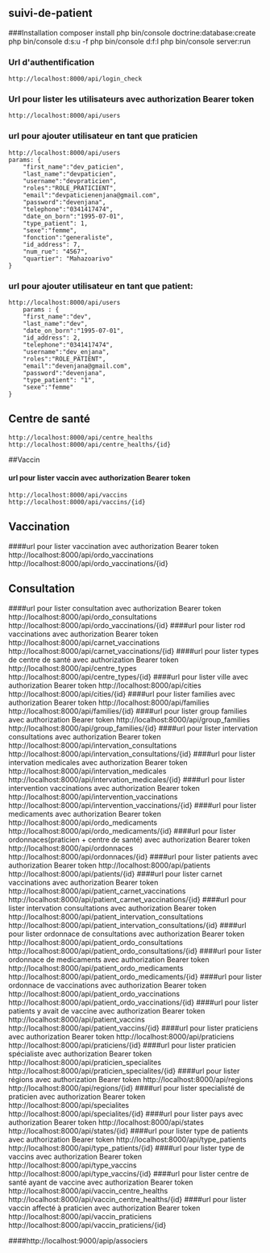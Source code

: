 ## suivi-de-patient

###Installation 
    composer install
    php bin/console doctrine:database:create 
    php bin/console d:s:u -f
    php bin/console d:f:l
    php bin/console server:run

### Url d'authentification
    http://localhost:8000/api/login_check

### Url pour lister les utilisateurs avec authorization Bearer token
    http://localhost:8000/api/users       

### url pour ajouter utilisateur en tant que praticien
    http://localhost:8000/api/users 
    params: {
        "first_name":"dev_paticien",
        "last_name":"devpaticien",
        "username":"devpraticien",
        "roles":"ROLE_PRATICIENT",
        "email":"devpaticienenjana@gmail.com",
        "password":"devenjana",
        "telephone":"0341417474",
        "date_on_born":"1995-07-01",
        "type_patient": 1,
        "sexe":"femme",
        "fonction":"generaliste",
        "id_address": 7,
        "num_rue": "4567",
        "quartier": "Mahazoarivo"
    }

 ### url pour ajouter utilisateur en tant que patient:
    http://localhost:8000/api/users 
        params : {
        "first_name":"dev",
        "last_name":"dev",
        "date_on_born":"1995-07-01",
        "id_address": 2,
        "telephone":"0341417474",
        "username":"dev_enjana",
        "roles":"ROLE_PATIENT",
        "email":"devenjana@gmail.com",
        "password":"devenjana",
        "type_patient": "1",
        "sexe":"femme"
    }
## Centre de santé
    http://localhost:8000/api/centre_healths
    http://localhost:8000/api/centre_healths/{id}
##Vaccin 
#### url pour lister vaccin avec authorization Bearer token
    http://localhost:8000/api/vaccins
    http://localhost:8000/api/vaccins/{id}
## Vaccination
####url pour lister vaccination avec authorization Bearer token
        http://localhost:8000/api/ordo_vaccinations
        http://localhost:8000/api/ordo_vaccinations/{id}
## Consultation
####url pour lister consultation avec authorization Bearer token
        http://localhost:8000/api/ordo_consultations
        http://localhost:8000/api/ordo_vaccinations/{id}
####url pour lister rod vaccinations avec authorization Bearer token
    http://localhost:8000/api/carnet_vaccinations
    http://localhost:8000/api/carnet_vaccinations/{id}
####url pour lister types de centre de santé avec authorization Bearer token
    http://localhost:8000/api/centre_types
    http://localhost:8000/api/centre_types/{id}
####url pour lister ville avec authorization Bearer token
    http://localhost:8000/api/cities
    http://localhost:8000/api/cities/{id}
####url pour lister families avec authorization Bearer token
    http://localhost:8000/api/families
    http://localhost:8000/api/families/{id}
####url pour lister group families avec authorization Bearer token
    http://localhost:8000/api/group_families
    http://localhost:8000/api/group_families/{id}
####url pour lister intervation consultations avec authorization Bearer token
    http://localhost:8000/api/intervation_consultations
    http://localhost:8000/api/intervation_consultations/{id}
####url pour lister intervation medicales avec authorization Bearer token
    http://localhost:8000/api/intervation_medicales
    http://localhost:8000/api/intervation_medicales/{id}
####url pour lister intervention vaccinations avec authorization Bearer token
    http://localhost:8000/api/intervention_vaccinations
    http://localhost:8000/api/intervention_vaccinations/{id}
####url pour lister medicaments avec authorization Bearer token
    http://localhost:8000/api/ordo_medicaments
    http://localhost:8000/api/ordo_medicaments/{id}
####url pour lister ordonnaces(praticien + centre de santé) avec authorization Bearer token
    http://localhost:8000/api/ordonnaces
    http://localhost:8000/api/ordonnaces/{id}
####url pour lister patients avec authorization Bearer token
    http://localhost:8000/api/patients
    http://localhost:8000/api/patients/{id}
####url pour lister carnet vaccinations avec authorization Bearer token
    http://localhost:8000/api/patient_carnet_vaccinations
    http://localhost:8000/api/patient_carnet_vaccinations/{id}
####url pour lister intervation consultations avec authorization Bearer token
    http://localhost:8000/api/patient_intervation_consultations
    http://localhost:8000/api/patient_intervation_consultations/{id}
####url pour lister ordonnace de consultations avec authorization Bearer token
    http://localhost:8000/api/patient_ordo_consultations
    http://localhost:8000/api/patient_ordo_consultations/{id}
####url pour lister ordonnace de medicaments avec authorization Bearer token
    http://localhost:8000/api/patient_ordo_medicaments
    http://localhost:8000/api/patient_ordo_medicaments/{id}
####url pour lister ordonnace de vaccinations avec authorization Bearer token
    http://localhost:8000/api/patient_ordo_vaccinations
    http://localhost:8000/api/patient_ordo_vaccinations/{id}
####url pour lister patients y avait de vaccine avec authorization Bearer token
    http://localhost:8000/api/patient_vaccins
    http://localhost:8000/api/patient_vaccins/{id}
####url pour lister praticiens avec authorization Bearer token
    http://localhost:8000/api/praticiens
    http://localhost:8000/api/praticiens/{id}
####url pour lister praticien spécialiste avec authorization Bearer token
    http://localhost:8000/api/praticien_specialites
    http://localhost:8000/api/praticien_specialites/{id}
####url pour lister régions avec authorization Bearer token
    http://localhost:8000/api/regions
    http://localhost:8000/api/regions/{id}
####url pour lister specialisté de praticien avec authorization Bearer token
    http://localhost:8000/api/specialites
    http://localhost:8000/api/specialites/{id}
####url pour lister pays avec authorization Bearer token
    http://localhost:8000/api/states
    http://localhost:8000/api/states/{id}
####url pour lister type de patients avec authorization Bearer token
    http://localhost:8000/api/type_patients
    http://localhost:8000/api/type_patients/{id}
####url pour lister type de vaccins avec authorization Bearer token
    http://localhost:8000/api/type_vaccins
    http://localhost:8000/api/type_vaccins/{id}
####url pour lister centre de santé ayant de vaccine avec authorization Bearer token
    http://localhost:8000/api/vaccin_centre_healths
    http://localhost:8000/api/vaccin_centre_healths/{id}
####url pour lister vaccin affecté à praticien avec authorization Bearer token
    http://localhost:8000/api/vaccin_praticiens
    http://localhost:8000/api/vaccin_praticiens/{id}

####http://localhost:9000/apip/associers
